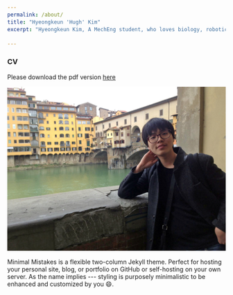 ```yaml
---
permalink: /about/
title: "Hyeongkeun 'Hugh' Kim"
excerpt: "Hyeongkeun Kim, A MechEng student, who loves biology, robotics, and merging them for the better."

---
```


### CV ###
Please download the pdf version [here](/assets/CV_HKim.pdf)

![times in florence](/assets/images/about_splash.jpg)

Minimal Mistakes is a flexible two-column Jekyll theme. Perfect for hosting your personal site, blog, or portfolio on GitHub or self-hosting on your own server. As the name implies --- styling is purposely minimalistic to be enhanced and customized by you :smile:.
